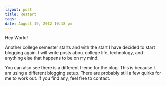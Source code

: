 ```yaml
--- 
layout: post
title: Restart
tags: 
date: August 19, 2012 10:18 pm
---
```

Hey World!

Another college semester starts and with the start I have decided to start blogging again. I will write posts about college life, technology, and anything else that happens to be on my mind.

You can also see there is a different theme for the blog. This is because I am using a different blogging setup. There are probably still a few quirks for me to work out. If you find any, feel free to contact.